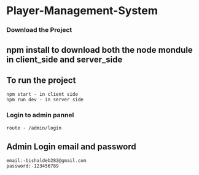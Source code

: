 # Player-Management-System

### Download the Project
    
## npm install to download both the node mondule in client_side and server_side
    
## To run the project
    npm start - in client side
    npm run dev - in server side

### Login to admin pannel 
    route - /admin/login

## Admin Login email and password
    email:-bishaldeb282@gmail.com
    password:-123456789
   
